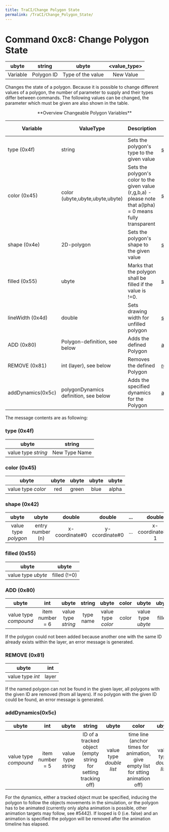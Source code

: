 ```yaml
---
title: TraCI/Change Polygon State
permalink: /TraCI/Change_Polygon_State/
---
```


# Command 0xc8: Change Polygon State

|  ubyte   |   string   |       ubyte       | <value_type\> |
| :------: | :--------: | :---------------: | :----------: |
| Variable | Polygon ID | Type of the value |  New Value   |

Changes the state of a polygon. Because it is possible to change
different values of a polygon, the number of parameter to supply and
their types differ between commands. The following values can be
changed, the parameter which must be given are also shown in the table.

<center>**Overview Changeable Polygon Variables**</center>

| Variable          | ValueType                             | Description              | [Python Method](../TraCI/Interfacing_TraCI_from_Python.md)                          |
| ----------------- | ------------------------------------- | ------------------------------------------------- | ----------------------------------------- |
| type (0x4f)       | string                                | Sets the polygon's type to the given value                                                                   | [setType](https://sumo.dlr.de/pydoc/traci._polygon.html#PolygonDomain-setType)           |
| color (0x45)      | color (ubyte,ubyte,ubyte,ubyte)       | Sets the polygon's color to the given value (r,g,b,a) - please note that a(lpha) = 0 means fully transparent | [setColor](https://sumo.dlr.de/pydoc/traci._polygon.html#PolygonDomain-setColor)         |
| shape (0x4e)      | 2D-polygon                            | Sets the polygon's shape to the given value                                                                  | [setShape](https://sumo.dlr.de/pydoc/traci._polygon.html#PolygonDomain-setShape)         |
| filled (0x55)     | ubyte                                 | Marks that the polygon shall be filled if the value is \!=0.                                                 | [setFilled](https://sumo.dlr.de/pydoc/traci._polygon.html#PolygonDomain-setFilled)       |
| lineWidth (0x4d)  | double                                | Sets drawing width for unfilled polygon                                                                      | [setLineWidth](https://sumo.dlr.de/pydoc/traci._polygon.html#PolygonDomain-setLineWidth) |
| ADD (0x80)        | Polygon-definition, see below         | Adds the defined Polygon                                                                                     | [add](https://sumo.dlr.de/pydoc/traci._polygon.html#PolygonDomain-add)                   |
| REMOVE (0x81)     | int (layer), see below                | Removes the defined Polygon                                                                                  | [remove](https://sumo.dlr.de/pydoc/traci._polygon.html#PolygonDomain-remove)             |
| addDynamics(0x5c) | polygonDynamics definition, see below | Adds the specified dynamics for the Polygon                                                                  | [addDynamics](https://sumo.dlr.de/pydoc/traci._polygon.html#PolygonDomain-addDynamics)   |

The message contents are as following:

### type (0x4f)

|        ubyte        |    string     |
| :-----------------: | :-----------: |
| value type *string* | New Type Name |

### color (0x45)

|       ubyte        | ubyte | ubyte | ubyte | ubyte |
| :----------------: | :---: | :---: | :---: | :---: |
| value type *color* |  red  | green | blue  | alpha |

### shape (0x42)

|        ubyte         |      ubyte       |     double      |     double      | ... |      double       |      double       |
| :------------------: | :--------------: | :-------------: | :-------------: | :-: | :---------------: | :---------------: |
| value type *polygon* | entry number (n) | x-coordinate\#0 | y-ccordinate\#0 | ... | x-coordinate\#n-1 | y-coordinate\#n-1 |

### filled (0x55)

|       ubyte        |     ubyte     |
| :----------------: | :-----------: |
| value type *ubyte* | filled (\!=0) |

### ADD (0x80)

|    ubyte   |       int   |        ubyte        |  string   |       ubyte        | color |       ubyte        | ubyte  |      ubyte       |  int  |       ubyte        | shape |
| :-------------------: | :-------------: | :-----------------: | :-------: | :---------: | :---: | :--------: | :----: | :--------------: | :---: | :----------------: | :---: |
| value type *compound* | item number = 6 | value type *string* | type name | value type *color* | color | value type *ubyte* | filled | value type *int* | layer | value type *shape* | shape |

If the polygon could not been added because another one with the same ID
already exists within the layer, an error message is generated.

### REMOVE (0x81)

|      ubyte       |  int  |
| :--------------: | :---: |
| value type *int* | layer |

If the named polygon can not be found in the given layer, all polygons
with the given ID are removed (from all layers). If no polygon with the
given ID could be found, an error message is generated.

### addDynamics(0x5c)

|         ubyte         |       int       |        ubyte        |                             string                             |          ubyte           |                                      color                                       |          ubyte           |                     ubyte                      |       ubyte        |                        int                        |       ubyte        |                                shape                                 |
| :-------------------: | :-------------: | :-----------------: | :---------------------: | :----------------------: | :---------------------------: | :----------------------: | :---------------: | :----------------: | :-----------------------: | :----------------: | :------------------: |
| value type *compound* | item number = 5 | value type *string* | ID of a tracked object (empty string for setting tracking off) | value type *double list* | time line (anchor times for animation, give empty list for stting animation off) | value type *double list* | alpha span (anchor values for alpha animation) | value type *ubyte* | flag indicating whether animation shall be looped | value type *ubyte* | flag indicating whether polygon shall be rotated with tracked object |

For the dynamics, either a tracked object must be specified, inducing
the polygon to follow the objects movements in the simulation, or the
polygon has to be animated (currently only alpha animation is possible,
other animation targets may follow, see #5442). If looped is 0 (i.e. false)
and an animation is specified the polygon will be removed after the
animation timeline has elapsed.